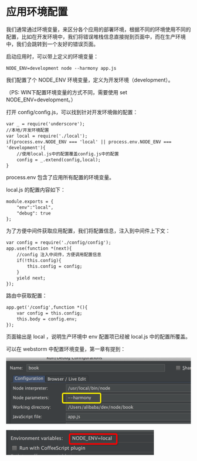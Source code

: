 # 应用环境配置

我们通常通过环境变量，来区分各个应用的部署环境，根据不同的环境使用不同的配置，比如在开发环境中，我们将错误堆栈信息直接抛到页面中，而在生产环境中，我们会跳转到一个友好的错误页面。

启动应用时，可以带上定义的环境变量：

    NODE_ENV=development node --harmony app.js
    
我们配置了个 NODE_ENV 环境变量，定义为开发环境（development）。

（PS: WIN下配置环境变量的方式不同，需要使用 set NODE_ENV=development。）
 
打开 config/config.js，可以找到针对开发环境做的配置：

    var _ = require('underscore');
    //本地/开发环境配置
    var local = require('./local');
    if(process.env.NODE_ENV === 'local' || process.env.NODE_ENV === 'development'){
        //使用local.js中的配置覆盖config.js中的配置
        config = _.extend(config,local);
    }

process.env 包含了应用所有配置的环境变量。
    
local.js 的配置内容如下：

    module.exports = {
        "env":"local",
        "debug": true
    };
    
为了方便中间件获取应用配置，我们将配置信息，注入到中间件上下文：

    var config = require('./config/config');
    app.use(function *(next){
        //config 注入中间件，方便调用配置信息
        if(!this.config){
            this.config = config;
        }
        yield next;
    });
    
路由中获取配置：
    
    app.get('/config',function *(){
        var config = this.config;
        this.body = config.env;
    });
    
页面输出是 local ，说明生产环境中 env 配置项已经被 local.js 中的配置所覆盖。


可以在 webstorm 中配置环境变量，第一章有提到：

![config](./hello-koa/images/editor-3.png)

![config](../hello-koa/images/editor-4.png)